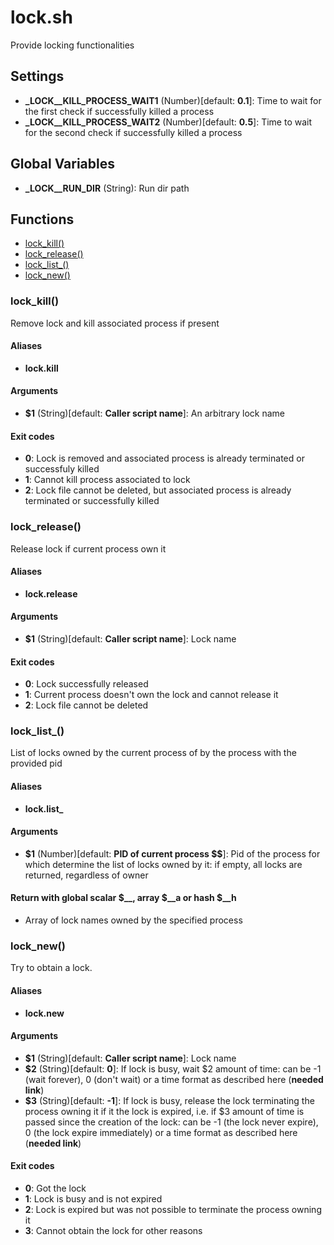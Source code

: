 # lock.sh

Provide locking functionalities

## Settings

* **\_LOCK__KILL_PROCESS_WAIT1** (Number)[default: **0.1**]: Time to wait for the first check if successfully killed a process
* **\_LOCK__KILL_PROCESS_WAIT2** (Number)[default: **0.5**]: Time to wait for the second check if successfully killed a process 


## Global Variables

* **\_LOCK__RUN_DIR** (String): Run dir path


## Functions
* [lock_kill()](#lock_kill)
* [lock_release()](#lock_release)
* [lock_list_()](#lock_list_)
* [lock_new()](#lock_new)


### lock_kill()

Remove lock and kill associated process if present

#### Aliases

* **lock.kill**

#### Arguments

* **$1** (String)[default: **Caller script name**]: An arbitrary lock name

#### Exit codes

* **0**: Lock is removed and associated process is already terminated or successfuly killed
* **1**: Cannot kill process associated to lock
* **2**: Lock file cannot be deleted, but associated process is already terminated or successfully killed

### lock_release()

Release lock if current process own it

#### Aliases

* **lock.release**

#### Arguments

* **$1** (String)[default: **Caller script name**]: Lock name

#### Exit codes

* **0**: Lock successfully released
* **1**: Current process doesn't own the lock and cannot release it
* **2**: Lock file cannot be deleted

### lock_list_()

List of locks owned by the current process of by the process with the provided pid

#### Aliases

* **lock.list_**

#### Arguments

* **$1** (Number)[default: **PID of current process $$**]: Pid of the process for which determine the list of locks owned by it: if empty, all locks are returned, regardless of owner

#### Return with global scalar $__, array $__a or hash $__h

* Array of lock names owned by the specified process

### lock_new()

Try to obtain a lock.

#### Aliases

* **lock.new**

#### Arguments

* **$1** (String)[default: **Caller script name**]: Lock name
* **$2** (String)[default: **0**]: If lock is busy, wait $2 amount of time: can be -1 (wait forever), 0 (don't wait) or a time format as described here (**needed link**)
* **$3** (String)[default: **-1**]: If lock is busy, release the lock terminating the process owning it if it the lock is expired, i.e. if $3 amount of time is passed since the creation of the lock: can be -1 (the lock never expire), 0 (the lock expire immediately) or a time format as described here (**needed link**)

#### Exit codes

* **0**: Got the lock
* **1**: Lock is busy and is not expired
* **2**: Lock is expired but was not possible to terminate the process owning it
* **3**: Cannot obtain the lock for other reasons


